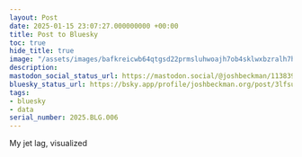 ```yaml
---
layout: Post
date: 2025-01-15 23:07:27.000000000 +00:00
title: Post to Bluesky
toc: true
hide_title: true
image: "/assets/images/bafkreicwb64qtgsd22prmsluhwoajh7ob4sklwxbzralh7hxdjsbdd47ry@jpeg.jpeg"
description:
mastodon_social_status_url: https://mastodon.social/@joshbeckman/113839229800677969
bluesky_status_url: https://bsky.app/profile/joshbeckman.org/post/3lfsuyw6hyc24
tags:
- bluesky
- data
serial_number: 2025.BLG.006
---
```

My jet lag, visualized

